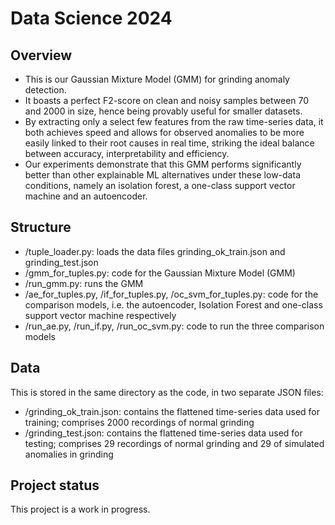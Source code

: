 # Data Science 2024



## Overview

- This is our Gaussian Mixture Model (GMM) for grinding anomaly detection.<br>
- It boasts a perfect F2-score on clean and noisy samples between 70 and 2000 in size, hence being provably useful for smaller datasets.
- By extracting only a select few features from the raw time-series data, it both achieves speed and allows for observed anomalies to be more easily linked to their root causes in real time, striking the ideal balance between accuracy, interpretability and efficiency.<br>
- Our experiments demonstrate that this GMM performs significantly better than other explainable ML alternatives under these low-data conditions, namely an isolation forest, a one-class support vector machine and an autoencoder.


## Structure

- /tuple_loader.py: loads the data files grinding_ok_train.json and grinding_test.json
- /gmm_for_tuples.py: code for the Gaussian Mixture Model (GMM)
- /run_gmm.py: runs the GMM
- /ae_for_tuples.py, /if_for_tuples.py, /oc_svm_for_tuples.py: code for the comparison models, i.e. the autoencoder, Isolation Forest and one-class support vector machine respectively
- /run_ae.py, /run_if.py, /run_oc_svm.py: code to run the three comparison models 

## Data

This is stored in the same directory as the code, in two separate JSON files:
- /grinding_ok_train.json: contains the flattened time-series data used for training; comprises 2000 recordings of normal grinding
- /grinding_test.json: contains the flattened time-series data used for testing; comprises 29 recordings of normal grinding and 29 of simulated anomalies in grinding

## Project status

This project is a work in progress.
